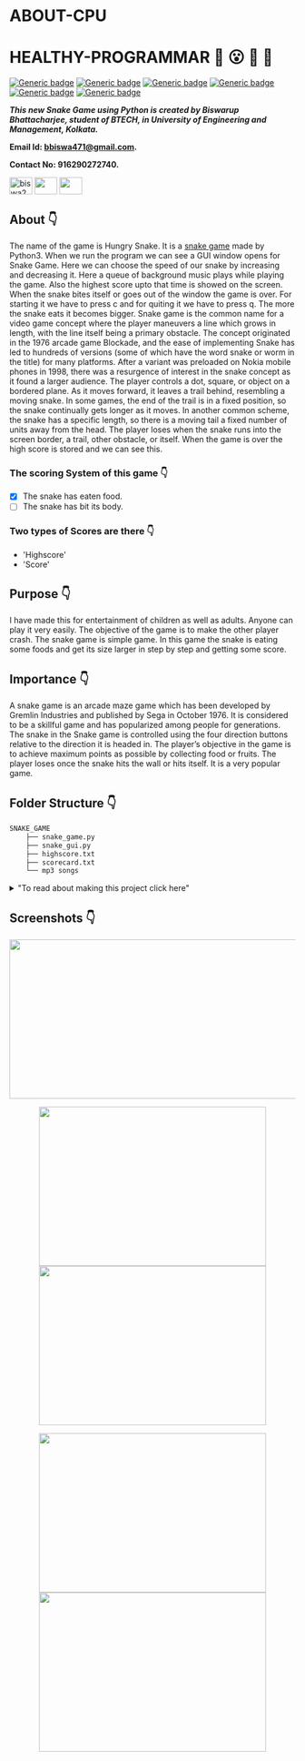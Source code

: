 # ABOUT-CPU
# HEALTHY-PROGRAMMAR  :star_struck: :open_mouth: :running: :star2:

[![Generic badge](https://img.shields.io/badge/advance-Python3-yellowgreen)](https://shields.io/) [![Generic badge](https://img.shields.io/badge/module-pygame-blue)](https://shields.io/) [![Generic badge](https://img.shields.io/badge/module-random-red)](https://shields.io/) [![Generic badge](https://img.shields.io/badge/module-time-brightgreen)](https://shields.io/) [![Generic badge](https://img.shields.io/badge/module-datetime-orange)](https://shields.io/) [![Generic badge](https://img.shields.io/badge/GUI-tkinter-blue)](https://shields.io/)
<br>

***This new Snake Game using Python is created by Biswarup Bhattacharjee, student of BTECH, in University of Engineering and Management, Kolkata.***

**Email Id: bbiswa471@gmail.com.** 

**Contact No: 916290272740.** 


<p align="left">
<a href="https://www.facebook.com/profile.php?id=100070395300810" target="blank"><img align="center" src="https://cdn.jsdelivr.net/npm/simple-icons@3.0.1/icons/facebook.svg" alt="biswa2210" height="30" width="40" /></a>
<a href="https://instagram.com/biswarup2210" target="blank"><img align="center" src="https://cdn.jsdelivr.net/npm/simple-icons@3.0.1/icons/instagram.svg" alt="" height="30" width="40" /></a>
<a href="https://github.com/biswa2210" target="blank"><img align="center" src="https://cdn.jsdelivr.net/npm/simple-icons@3.0.1/icons/github.svg" alt="" height="30" width="40" /></a>
</p>

## About :point_down: 

<div align="justified">
    
The name of the game is Hungry Snake. It is a [snake game](https://en.wikipedia.org/wiki/Snake_(video_game_genre)) made by Python3. When we run the program we can see a GUI window opens for Snake Game. Here we can choose the speed of our snake by increasing and decreasing it. Here a queue of background music plays while playing the game. Also the highest score upto that time is showed on the screen. When the snake bites itself or goes out of the window the game is over. For starting it we have to press c and for quiting it we have to press q. The more the snake eats it becomes bigger. Snake game is the common name for a video game concept where the player maneuvers a line which grows in length, with the line itself being a primary obstacle. The concept originated in the 1976 arcade game Blockade, and the ease of implementing Snake has led to hundreds of versions (some of which have the word snake or worm in the title) for many platforms. After a variant was preloaded on Nokia mobile phones in 1998, there was a resurgence of interest in the snake concept as it found a larger audience. The player controls a dot, square, or object on a bordered plane. As it moves forward, it leaves a trail behind, resembling a moving snake. In some games, the end of the trail is in a fixed position, so the snake continually gets longer as it moves. In another common scheme, the snake has a specific length, so there is a moving tail a fixed number of units away from the head. The player loses when the snake runs into the screen border, a trail, other obstacle, or itself. When the game is over the high score is stored and we can see this. 
</div>

### The scoring System of this game :point_down:

- [x] The snake has eaten food.
- [ ] The snake has bit its body.

### Two types of Scores are there :point_down:

- 'Highscore'
- 'Score'

## Purpose :point_down:

<div align="justified">
I have made this for entertainment of children as well as adults. Anyone can play it very easily. The objective of the game is to make the other player crash. The snake game is simple game. In this game the snake is eating some foods and get its size larger in step by step and getting some score.
</div>

## Importance :point_down:

<div align="justified">
A snake game is an arcade maze game which has been developed by Gremlin Industries and published by Sega in October 1976. It is considered to be a skillful game and has popularized among people for generations. The snake in the Snake game is controlled using the four direction buttons relative to the direction it is headed in. The player’s objective in the game is to achieve maximum points as possible by collecting food or fruits. The player loses once the snake hits the wall or hits itself. It is a very popular game. 
</div>

## Folder Structure :point_down:

```bash
SNAKE_GAME
    ├── snake_game.py
    ├── snake_gui.py
    ├── highscore.txt
    ├── scorecard.txt
    └── mp3 songs
```
<details>
    <summary>
        "To read about making this project click here"
        </summary>
    I have made this game using Python3. I have created two python files snake_game.py and snake_gui.py. The first one is for game and the second one is for the GUI. I have saved highscore in a file. Each time the snake eats food, its size increases. I have used some mp3 songs for background musics.
</details>
    
## Screenshots :point_down: 

<div align="center">
    
<a href="PICS/gui.png"><img src="PICS/gui.png" width="800" height= "280"></a>
    
<a href="PICS/snake1.jpeg"><img src="PICS/snake1.jpeg" width="400" height= "280"></a> <a href="PICS/snake2.jpeg"><img src="PICS/snake2.jpeg" width="400" height= "280"></a>

<a href="PICS/snake3.jpeg"><img src="PICS/snake3.jpeg" width="400" height= "280"></a> <a href="PICS/snake4.jpeg"><img src="PICS/snake4.jpeg" width="400" height= "280"></a>

</div>


